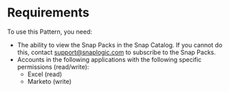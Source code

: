 # Requirements

To use this Pattern, you need:

* The ability to view the Snap Packs in the Snap Catalog. If you cannot do this, contact [support@snaplogic.com](mailto:support@snaplogic.com) to subscribe to the Snap Packs.
* Accounts in the following applications with the following specific permissions (read/write):
  * Excel (read)
  * Marketo (write)
